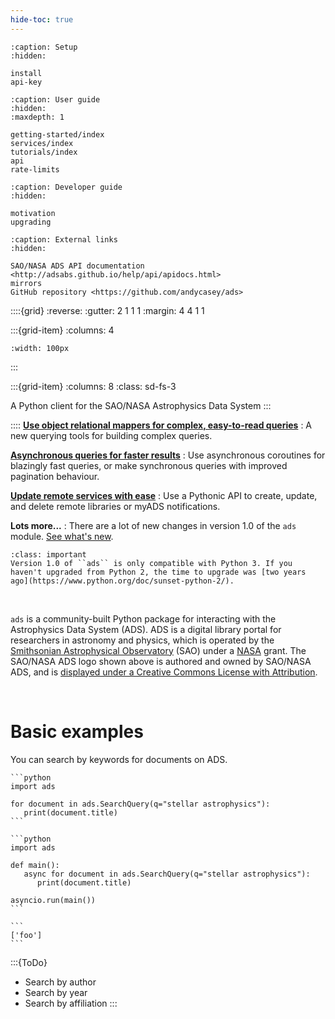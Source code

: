 ```yaml
---
hide-toc: true
---
```


```{toctree}
:caption: Setup
:hidden:

install
api-key
```

```{toctree}
:caption: User guide
:hidden:
:maxdepth: 1

getting-started/index
services/index
tutorials/index
api
rate-limits
```

```{toctree}
:caption: Developer guide
:hidden:

motivation
upgrading
```

```{toctree}
:caption: External links
:hidden:

SAO/NASA ADS API documentation <http://adsabs.github.io/help/api/apidocs.html>
mirrors
GitHub repository <https://github.com/andycasey/ads>
```


::::{grid}
:reverse:
:gutter: 2 1 1 1
:margin: 4 4 1 1

:::{grid-item}
:columns: 4

```{image} ./_static/ads-logo-square.png
:width: 100px
```
:::

:::{grid-item}
:columns: 8
:class: sd-fs-3

A Python client for the SAO/NASA Astrophysics Data System
:::

::::
**[Use object relational mappers for complex, easy-to-read queries](#)**
: A new querying tools for building complex queries.

**[Asynchronous queries for faster results](#)**
: Use asynchronous coroutines for blazingly fast queries, or make synchronous queries with improved pagination behaviour.

**[Update remote services with ease](#)**
: Use a Pythonic API to create, update, and delete remote libraries or myADS notifications.

**Lots more...**
: There are a lot of new changes in version 1.0 of the ``ads`` module. [See what's new](changelog).

```{important} Important
:class: important
Version 1.0 of ``ads`` is only compatible with Python 3. If you haven't upgraded from Python 2, the time to upgrade was [two years ago](https://www.python.org/doc/sunset-python-2/).
```


&nbsp;


``ads`` is a community-built Python package for interacting with the Astrophysics Data System (ADS). ADS is a digital library portal for researchers in astronomy and physics, which is operated by the [Smithsonian Astrophysical Observatory](https://www.cfa.harvard.edu/sao) (SAO) under a [NASA](https://nasa.gov) grant. The SAO/NASA ADS logo shown above is authored and owned by SAO/NASA ADS, and is [displayed under a Creative Commons License with Attribution](https://ui.adsabs.harvard.edu/help/logos/).

&nbsp;


# Basic examples

You can search by keywords for documents on ADS.

``````{tab} Synchronous
```python
import ads

for document in ads.SearchQuery(q="stellar astrophysics"):
   print(document.title)
```
``````
``````{tab} Asynchronous
```python
import ads

def main():
   async for document in ads.SearchQuery(q="stellar astrophysics"):
      print(document.title)

asyncio.run(main())
```
``````
``````{tab} Example Output
```
['foo']
```
``````

:::{ToDo}
- Search by author
- Search by year
- Search by affiliation
:::
